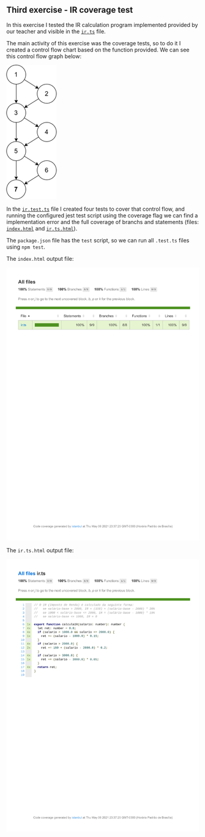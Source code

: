 ## Third exercise - IR coverage test

In this exercise I tested the IR calculation program implemented provided by our teacher and visible in the [`ir.ts`](src/ir.ts) file.

The main activity of this exercise was the coverage tests, so to do it I created a control flow chart based on the function provided. We can see this control flow graph below:

![CFG.png](CFG.png)

In the [`ir.test.ts`](src/ir.test.ts) file I created four tests to cover that control flow, and running the configured jest test script using the coverage flag we can find a implementation error and the full coverage of branchs and statements (files: [`index.html`](coverage/lcov-report/index.html) and [`ir.ts.html`](coverage/lcov-report/ir.ts.html)).

The `package.json` file has the `test` script, so we can run all `.test.ts` files using `npm test`.

The `index.html` output file:

![index.html](coverage_index.png)

The `ir.ts.html` output file:

![ir.ts.html](coverage_ir.png)
